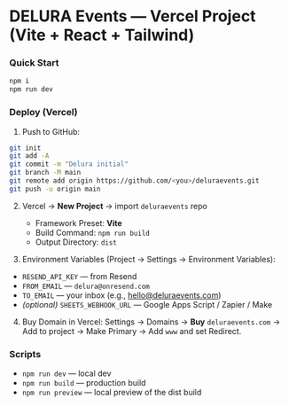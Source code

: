 # DELURA Events — Vercel Project (Vite + React + Tailwind)

### Quick Start
```bash
npm i
npm run dev
```

### Deploy (Vercel)
1) Push to GitHub:
```bash
git init
git add -A
git commit -m "Delura initial"
git branch -M main
git remote add origin https://github.com/<you>/deluraevents.git
git push -u origin main
```
2) Vercel → **New Project** → import `deluraevents` repo  
   - Framework Preset: **Vite**  
   - Build Command: `npm run build`  
   - Output Directory: `dist`

3) Environment Variables (Project → Settings → Environment Variables):
- `RESEND_API_KEY` — from Resend
- `FROM_EMAIL` — `delura@onresend.com`
- `TO_EMAIL` — your inbox (e.g., hello@deluraevents.com)
- *(optional)* `SHEETS_WEBHOOK_URL` — Google Apps Script / Zapier / Make

4) Buy Domain in Vercel: Settings → Domains → **Buy** `deluraevents.com` → Add to project → Make Primary → Add `www` and set Redirect.

### Scripts
- `npm run dev` — local dev
- `npm run build` — production build
- `npm run preview` — local preview of the dist build
